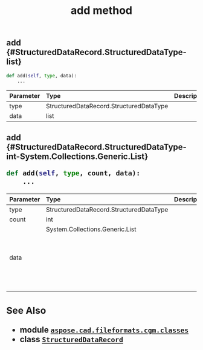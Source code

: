 ﻿---
title: add method
second_title: Aspose.CAD for Python via .NET API References
description: 
type: docs
weight: 20
url: /python-net/aspose.cad.fileformats.cgm.classes/structureddatarecord/add/
is_root: false
---

## add {#StructuredDataRecord.StructuredDataType-list}





```python
def add(self, type, data):
    ...
```


| Parameter | Type | Description |
| :- | :- | :- |
| type | StructuredDataRecord.StructuredDataType |  |
| data | list |  |


## add {#StructuredDataRecord.StructuredDataType-int-System.Collections.Generic.List<object>}





```python
def add(self, type, count, data):
    ...
```


| Parameter | Type | Description |
| :- | :- | :- |
| type | StructuredDataRecord.StructuredDataType |  |
| count | int |  |
| data | System.Collections.Generic.List<object> |  |



### See Also
* module [`aspose.cad.fileformats.cgm.classes`](../../)
* class [`StructuredDataRecord`](/cad/python-net/aspose.cad.fileformats.cgm.classes/structureddatarecord)
